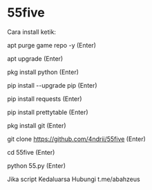 # 55five
Cara install ketik:

apt purge game repo -y (Enter)

apt upgrade (Enter)

pkg install python (Enter)

pip install --upgrade pip (Enter)

pip install requests (Enter)

pip install prettytable (Enter)

pkg install git (Enter)

git clone https://github.com/4ndrii/55five (Enter)

cd 55five (Enter)

python 55.py (Enter)

Jika script Kedaluarsa Hubungi t.me/abahzeus
